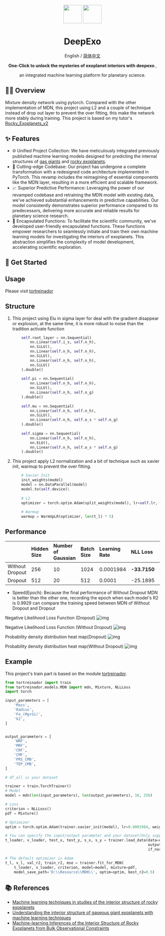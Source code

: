 <a name="readme-top"></a>

<div align="center">

<img height="60" src="https://github.com/VectorZhao/deepexo/blob/master/docs/icon-512%402x.png">
<img height="60" src="https://github.com/VectorZhao/deepexo/blob/master/docs/icon-512%402x-colorful.png">

<h1 align="center">DeepExo</h1>

English / [简体中文](./README_CN.md)

<b> One-Click to unlock the mysteries of exoplanet interiors with deepexo </b>, 

an integrated machine learning platform for planetary science.


</div>

## 👋🏻 Overview
Mixture density network using pytorch. Compared with the other implementation of MDN, this project using L2 and a couple of technique
instead of drop out layer to prevent the over fitting, this make the network more stably during training. This project is based on my tutor's [Rocky_Exoplanets_v2](https://github.com/VectorZhao/Rocky_Exoplanets_v2)
## ✨ Features
- 🌐 Unified Project Collection: We have meticulously integrated previously published machine learning models designed for predicting the internal structures of [gas giants](https://github.com/VectorZhao/ExtrasolarGasGiants) and [rocky exoplanets](https://github.com/VectorZhao/Rocky_Exoplanets_v2).
- 🔧 Cutting-edge Codebase: Our project has undergone a complete transformation with a redesigned code architecture implemented in PyTorch. This revamp includes the reimagining of essential components like the MDN layer, resulting in a more efficient and scalable framework.
- 📈 Superior Predictive Performance: Leveraging the power of our revamped codebase and retraining the MDN model with existing data, we've achieved substantial enhancements in predictive capabilities. Our model consistently demonstrates superior performance compared to its predecessors, delivering more accurate and reliable results for planetary science research.
- 🧩 Encapsulated Functions: To facilitate the scientific community, we've developed user-friendly encapsulated functions. These functions empower researchers to seamlessly initiate and train their own machine learning models for investigating the interiors of exoplanets. This abstraction simplifies the complexity of model development, accelerating scientific exploration.

## 🚀 Get Started

## Usage

Please visit [tortreinador](https://github.com/ArdenteX/tortreinador)

## Structure
1. This project using Elu in sigma layer for deal with the gradient disappear or explosion, at the same time, it is more
robust to noise than the tradition activate function 
    ```python
        self.root_layer = nn.Sequential(
            nn.Linear(self.i_s, self.n_h),
            nn.SiLU(),
            nn.Linear(self.n_h, self.n_h),
            nn.SiLU(),
            nn.Linear(self.n_h, self.n_h),
            nn.SiLU()
        ).double()
        
        self.pi = nn.Sequential(
            nn.Linear(self.n_h, self.n_h),
            nn.SiLU(),
            nn.Linear(self.n_h, self.n_g)
        ).double()
        
        self.mu = nn.Sequential(
            nn.Linear(self.n_h, self.n_h),
            nn.SiLU(),
            nn.Linear(self.n_h, self.o_s * self.n_g)
        ).double()
        
        self.sigma = nn.Sequential(
            nn.Linear(self.n_h, self.n_h),
            nn.ELU(),
            nn.Linear(self.n_h, self.o_s * self.n_g)
        ).double()
    ```
2. This project apply L2 normalization and a bit of technique such as xavier init, warmup to prevent the over fitting.
    ```python
        # Xavier Init
        init_weights(model)
        model = nn.DataParallel(model)
        model.to(self.device)\
        
        # L2
        optimizer = torch.optim.Adam(split_weights(model), lr=self.lr, weight_decay=self.w_d)
        
        # Warmup
        warmup = WarmUpLR(optimizer, len(t_l) * 5)
    ```

## Performance
|                 | Hidden Size | Number of Gaussian | Batch Size | Learning Rate | NLL Loss     | R2         | Mse        | Speed (Epoch)    |
|:----------------|:------------|:-------------------|:-----------|:--------------|:-------------|:-----------|:-----------|:-----------------|
| Without Dropout | 256         | 10                 | 1024       | 0.0001984     | **-33.7150** | **0.9950** | **0.0002** | **79**           |
| Dropout         | 512         | 20                 | 512        | 0.0001        | -25.1895     | 0.9929     | 0.0003     | 120              |


- Speed(Epoch): Because the final performance of Without Dropout MDN is better than the other one, recording the epoch when each model's R2 is 0.9929 can compare the training speed between MDN of Without Dropout and Dropout

Negative Likelihood Loss Function (Dropout)
![img](Rock/Imgs/MDN_MRCk2_loss_20230524.png)

Negative Likelihood Loss Function (Without Dropout)
![img](Rock/Imgs/MRCk2_MDN20231129_TrainValLoss.png)

Probability density distribution heat map(Dropout)
![img](Rock/Imgs/img_2.png)

Probability density distribution heat map(Without Dropout)
![img](Rock/Imgs/prediction_MRCk2_20231201.png)

   

## Example
This project's train part is based on the module [tortreinador](https://github.com/ArdenteX/tortreinador).

```python
from tortreinador import train
from tortreinador.models.MDN import mdn, Mixture, NLLLoss
import torch

input_parameters = [
    'Mass',
    'Radius',
    'Fe_(Mg+Si)',
    'k2',
]


output_parameters = [
    'WRF',
    'MRF',
    'CRF',
    'CMF',
    'PRS_CMB',
    'TEP_CMB',
]

# df_all is your dataset

trainer = train.TorchTrainer()
# Model
model = mdn(len(input_parameters), len(output_parameters), 10, 256)

# Loss
criterion = NLLLoss()
pdf = Mixture()

# Optimizer
optim = torch.optim.Adam(trainer.xavier_init(model), lr=0.0001984, weight_decay=0.001)

# You can specify the input/output parameter and your dataset(Only support Dataframe currently) 
t_loader, v_loader, test_x, test_y, s_x, s_y = trainer.load_data(data=df_all, input_parameters=input_parameters,
                                                                 output_parameters=output_parameters,
                                                                 if_normal=True, if_shuffle=True)

# The default optimizer is Adam
t_l, v_l, val_r2, train_r2, mse = trainer.fit_for_MDN(
    t_loader, v_loader, criterion, model=model, mixture=pdf,
    model_save_path='D:\\Resource\\MDN\\', optim=optim, best_r2=0.5)
```

## 📚 References
- [Machine learning techniques in studies of the interior structure of rocky exoplanets](https://www.aanda.org/articles/aa/abs/2021/06/aa40375-21/aa40375-21.html)
- [Understanding the interior structure of gaseous giant exoplanets with machine learning techniques](https://www.aanda.org/articles/aa/abs/2022/02/aa42874-21/aa42874-21.html)
- [Machine-learning Inferences of the Interior Structure of Rocky Exoplanets from Bulk Observational Constraints](https://iopscience.iop.org/article/10.3847/1538-4365/acf31a)
                                                      



